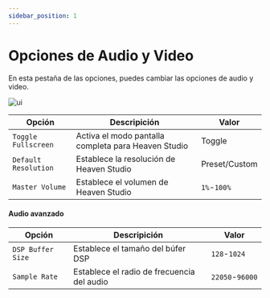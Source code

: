 ```yaml
---
sidebar_position: 1
---
```


# Opciones de Audio y Video

En esta pestaña de las opciones, puedes cambiar las opciones de audio y video.

![ui](/img/docs/hsui/settings/display.png)

|Opción|Descripición|Valor|
|---|---|---|
|`Toggle Fullscreen`|Activa el modo pantalla completa para Heaven Studio|Toggle|
|`Default Resolution`|Establece la resolución de Heaven Studio|Preset/Custom|
|`Master Volume`|Establece el volumen de Heaven Studio|`1%`-`100%`|

#### Audio avanzado

|Opción|Descripición|Valor|
|---|---|---|
|`DSP Buffer Size`|Establece el tamaño del búfer DSP|`128`-`1024`|
|`Sample Rate`|Establece el radio de frecuencia del audio|`22050`-`96000`|
